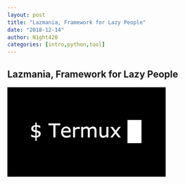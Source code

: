 ```yaml
---
layout: post
title: "Lazmania, Framework for Lazy People"
date: "2018-12-14"
author: N1ght420
categories: [intro,python,tool]
---
```


## Lazmania, Framework for Lazy People

![termux logo](img/termux1.jpg "Logo Title Text 1")
